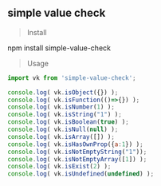 ## simple value check
> Install

npm install simple-value-check

> Usage

```javascript
import vk from 'simple-value-check';

console.log( vk.isObject({}) );
console.log( vk.isFunction(()=>{}) );
console.log( vk.isNumber(1) );
console.log( vk.isString("1") );
console.log( vk.isBoolean(true) );
console.log( vk.isNull(null) );
console.log( vk.isArray([]) );
console.log( vk.isHasOwnProp({a:1}) );
console.log( vk.isNotEmptyString("1"));
console.log( vk.isNotEmptyArray([1]) );
console.log( vk.isExist(2) );
console.log( vk.isUndefined(undefined) );

```


